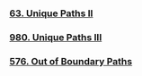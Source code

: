 ### [63. Unique Paths II](https://leetcode.com/problems/unique-paths-ii/)
### [980. Unique Paths III](https://leetcode.com/problems/unique-paths-iii/)
### [576. Out of Boundary Paths](https://leetcode.com/problems/out-of-boundary-paths/)